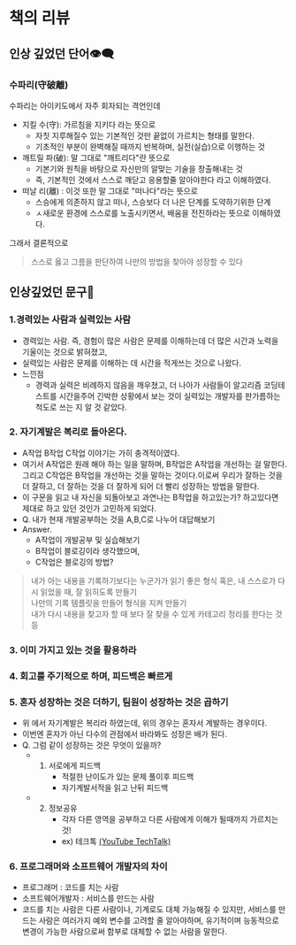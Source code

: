 # 책의 리뷰
## 인상 깊었던 단어👁‍🗨
### 수파리(守破離)
수파리는 아이키도에서 자주 회자되는 격언인데   
- 지킬 수(守):  가르침을 지키다 라는 뜻으로  
    -  자칫 지루해질수 있는 기본적인 것만 끝없이 가르치는 형태를 말한다. 
    -  기초적인 부분이 완벽해질 때까지 반복하며, 실전(실습)으로 이행하는 것 
- 깨트릴 파(破): 말 그대로 "깨트리다"란 뜻으로
    - 기본기와 원칙을 바탕으로 자신만의 알맞는 기술을 창출해내는 것
    - 즉, 기본적인 것에서 스스로 깨닫고 응용할줄 알아야한다 라고 이해하였다.
- 떠날 리(離) : 이것 또한 말 그대로 "떠나다"라는 뜻으로
    - 스승에게 의존하지 않고 떠나, 스승보다 더 나은 단계를 도약하기위한 단계
    - ㅅ새로운 환경에 스스로를 노출시키면서, 배움을 전진하라는 뜻으로 이해하였다.
   
 그래서 결론적으로 
> 스스로 옳고 그름을 판단하여 나만의 방법을 찾아야 성장할 수 있다


## 인상깊었던 문구💬
 ### 1.경력있는 사람과 실력있는 사람
  -  경력있는 사람. 즉, 경험이 많은 사람은 문제를 이해하는데 더 많은 시간과 노력을 기울이는 것으로 밝혀졌고,
  -  실력있는 사람은 문제를 이해하는 데 시간을 적게쓰는 것으로 나왔다.
  - 느낀점
      - 경력과 실력은 비례하지 않음을 깨우쳤고, 더 나아가 사람들이 알고리즘 코딩테스트를 시간을주어 긴박한 상황에서 보는 것이 실력있는 개발자를 판가름하는 척도로 쓰는 지 알 것 같았다.

### 2. 자기계발은 복리로 돌아온다. 
 - A작업 B작업 C작업 이야기는 가히 충격적이였다.
 - 여기서 A작업은 원래 해야 하는 일을 말하며, B작업은 A작업을 개선하는 걸 말한다. 그리고 C작업은 B작업을 개선하는 것을 말하는 것이다.이로써 우리가 잘하는 것을 더 잘하고, 더 잘하는 것을 더 잘하게 되어 더 빨리 성장하는 방법을 말한다. 
 - 이 구문을 읽고 내 자신을 되돌아보고 과연나는 B작업을 하고있는가? 하고있다면 제대로 하고 있던 것인가 고민하게 되었다.
 - Q. 내가 현재 개발공부하는 것을 A,B,C로 나누어 대답해보기
 - Answer.
    -  A작업이 개발공부 및 실습해보기
    -  B작업이 블로깅이라 생각했으며,
    -  C작업은 블로깅의 방법?
  
> 내가 아는 내용을 기록하기보다는 누군가가 읽기 좋은 형식 혹은, 내 스스로가 다시 읽었을 때, 잘  읽히도록 만들기    
> 나만의 기록 템플릿을 만들어 형식을 지켜 만들기    
> 내가 다시 내용을 찾고자 할 때 보다 잘 찾을 수 있게 카테고리 정리를 한다는 것등

### 3. 이미 가지고 있는 것을 활용하라 
### 4. 회고를 주기적으로 하며, 피드백은 빠르게

### 5. 혼자 성장하는 것은 더하기, 팀원이 성장하는 것은 곱하기
 - 위 에서 자기계발은 복리라 하였는데, 위의 경우는 혼자서 계발하는 경우이다. 
 - 이번엔 혼자가 아닌 다수의 관점에서 바라봐도 성장은 배가 된다. 
 - Q. 그럼 같이 성장하는 것은 무엇이 있을까?
    - 1. 서로에게 피드백 
         - 적절한 난이도가 있는 문제 풀이후 피드백
         - 자기계발서적을 읽고 난뒤 피드백
    - 2. 정보공유 
         - 각자 다른 영역을 공부하고 다른 사람에게 이해가 될때까지 가르치는 것!
         - ex) 테크톡 [(YouTube TechTalk)](https://www.youtube.com/watch?v=rbm87IFpwvQ&list=PLgXGHBqgT2TvpJ_p9L_yZKPifgdBOzdVH)

### 6. 프로그래머와 소프트웨어 개발자의 차이
 - 프로그래머 : 코드를 치는 사람
 - 소프트웨어개발자 : 서비스를 만드는 사람
 - 코드를 치는 사람은 다른 사람이나, 기계로도 대체 가능해질 수 있지만, 서비스를 만드는 사람은 여러가지 예외 변수를 고려할 줄 알아야하며, 유기적이며 능동적으로 변경이 가능한 사람으로써 함부로 대체할 수 없는 사람을 말한다.
